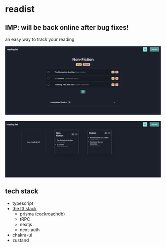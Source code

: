 # readist 

## IMP: will be back online after bug fixes!

an easy way to track your reading

<center>
<img src="./assets/ss1.png" alt="ss1" />
<br />
<br />
<img src="./assets/ss2.png" alt="ss2" />
</center>

## tech stack
- typescript
- [the t3 stack](https://create.t3.gg)
  - prisma (cockroachdb)
  - tRPC
  - nextjs
  - next-auth
- chakra-ui
- zustand
